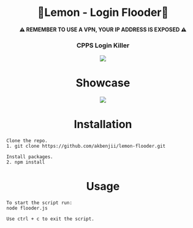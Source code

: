 <h1 align="center">🍋Lemon - Login Flooder🍋</h1>
<p align="center"><b>⚠️ REMEMBER TO USE A VPN, YOUR IP ADDRESS IS EXPOSED ⚠️</b></p>
<h3 align="center">CPPS Login Killer</h3>

<p align="center"><img src="https://i.imgur.com/iTRDJ3n.png" /></p>

<h1 align="center">Showcase</h1>

<p align="center">
  <img src="https://i.imgur.com/kpOEVZp.png" />
</p>

<h1 align="center">Installation</h1>

```
Clone the repo. 
1. git clone https://github.com/akbenjii/lemon-flooder.git

Install packages.
2. npm install
```

<h1 align="center">Usage</h1>

```
To start the script run:
node flooder.js 

Use ctrl + c to exit the script.
```

